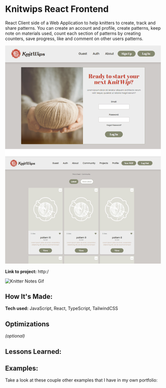 # Knitwips React Frontend
React Client side of a Web Application to help knitters to create, track and share patterns. You can create an account and profile, create patterns, keep note on materials used, count each section of patterns by creating counters, save progress, like and comment on other users patterns.

![KnitWips](https://github.com/distriss/knitwips-frontend/blob/main/src/assets/knitwips-screen1.png)
![KnitWips](https://github.com/distriss/knitwips-frontend/blob/main/src/assets/knitwips-screen2-feed.jpg)

**Link to project:** http:/

![Knitter Notes Gif](https://trissmarsh-dev.netlify.app/images/knitter-notes.gif)

## How It's Made:

**Tech used:** JavaScript, React, TypeScript, TailwindCSS

## Optimizations
*(optional)*



## Lessons Learned:



## Examples:
Take a look at these couple other examples that I have in my own portfolio:
